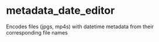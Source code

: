 # metadata_date_editor
Encodes files (jpgs, mp4s) with datetime metadata from their corresponding file names 
